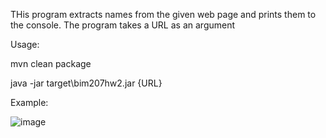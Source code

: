THis program extracts names from the given web page and prints them to the console.
The program takes a URL as an argument

Usage:

mvn clean package

java -jar target\bim207hw2.jar {URL}

Example:	

![image](https://user-images.githubusercontent.com/53413144/159441225-d4dc0c8b-488b-4d16-8f16-f6361d98293d.png)
